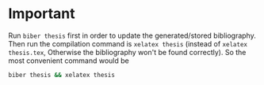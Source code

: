 # Important

Run `biber thesis` first in order to update the generated/stored bibliography. Then run the compilation command is `xelatex thesis` (instead of `xelatex thesis.tex`, Otherwise the bibliography won't be found correctly). So the most convenient command would be

```sh
biber thesis && xelatex thesis
```
